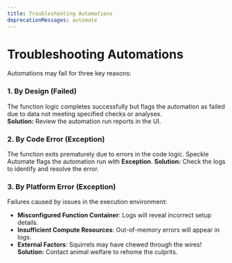 ```yaml
---
title: Troubleshooting Automations
deprecationMessages: automate
---
```


<Banner />

# Troubleshooting Automations  

Automations may fail for three key reasons:

### 1. By Design  (**Failed**)
The function logic completes successfully but flags the automation as failed due to data not meeting specified checks or analyses.  
**Solution:** Review the automation run reports in the UI.

### 2. By Code Error  (**Exception**)
The function exits prematurely due to errors in the code logic. Speckle Automate flags the automation run with **Exception**. 
**Solution:** Check the logs to identify and resolve the error.

### 3. By Platform Error  (**Exception**)
Failures caused by issues in the execution environment:  
- **Misconfigured Function Container**: Logs will reveal incorrect setup details.  
- **Insufficient Compute Resources**: Out-of-memory errors will appear in logs.  
- **External Factors**: Squirrels may have chewed through the wires!  
  **Solution:** Contact animal welfare to rehome the culprits.
